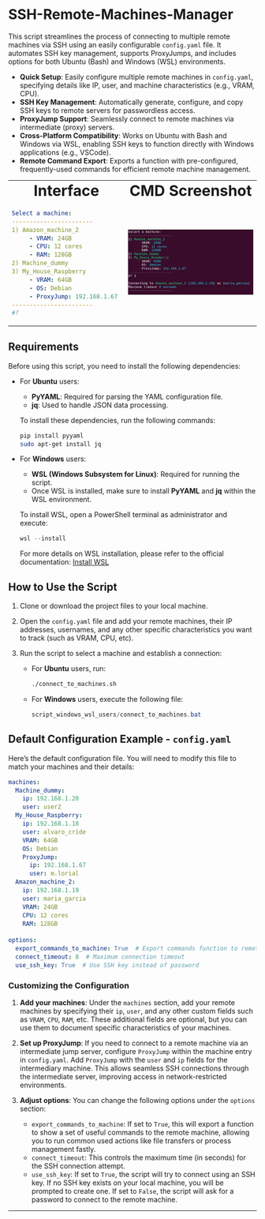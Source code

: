 # SSH-Remote-Machines-Manager

This script streamlines the process of connecting to multiple remote machines via SSH using an easily configurable `config.yaml` file. It automates SSH key management, supports ProxyJumps, and includes options for both Ubuntu (Bash) and Windows (WSL) environments.

- **Quick Setup**: Easily configure multiple remote machines in `config.yaml`, specifying details like IP, user, and machine characteristics (e.g., VRAM, CPU).
- **SSH Key Management**: Automatically generate, configure, and copy SSH keys to remote servers for passwordless access.
- **ProxyJump Support**: Seamlessly connect to remote machines via intermediate (proxy) servers.
- **Cross-Platform Compatibility**: Works on Ubuntu with Bash and Windows via WSL, enabling SSH keys to function directly with Windows applications (e.g., VSCode).
- **Remote Command Export**: Exports a function with pre-configured, frequently-used commands for efficient remote machine management.

<div align="center">
<table border="0">
 <tr>
    <td align="center"><b style="font-size:30px">Interface</b></td>
    <td align="center"><b style="font-size:30px">CMD Screenshot</b></td>
 </tr>
 <tr>
    <td align="left">
       
```yaml
Select a machine:
-----------------------
1) Amazon_machine_2
     - VRAM: 24GB
     - CPU: 12 cores
     - RAM: 128GB
2) Machine_dummy
3) My_House_Raspberry
     - VRAM: 64GB
     - OS: Debian
     - ProxyJump: 192.168.1.67 
-----------------------
#?
```

   </td>
   <td>
      <p align="center"> <img src="https://github.com/emilio-lovarela/SSH-Remote-Machines-Manager/blob/main/SSH_Remote_Manager_Example.png?raw=true" alt="screenshot" style="width: 100%; max-width: 600px;"></p>
   </td>
</tr>
</table>
</div> 


## Requirements

Before using this script, you need to install the following dependencies:

- For **Ubuntu** users:
     - **PyYAML**: Required for parsing the YAML configuration file.
     -  **jq**: Used to handle JSON data processing.

     To install these dependencies, run the following commands:

     ```bash
     pip install pyyaml
     sudo apt-get install jq
     ```

- For **Windows** users:
     - **WSL (Windows Subsystem for Linux)**: Required for running the script.
     - Once WSL is installed, make sure to install **PyYAML** and **jq** within the WSL environment.
     
     To install WSL, open a PowerShell terminal as administrator and execute:

     ```powershell
     wsl --install
     ```

     For more details on WSL installation, please refer to the official documentation: [Install WSL](https://learn.microsoft.com/en-us/windows/wsl/install)


## How to Use the Script

1. Clone or download the project files to your local machine.
2. Open the `config.yaml` file and add your remote machines, their IP addresses, usernames, and any other specific characteristics you want to track (such as VRAM, CPU, etc).
3. Run the script to select a machine and establish a connection:

   - For **Ubuntu** users, run:

     ```bash
     ./connect_to_machines.sh
     ```

   - For **Windows** users, execute the following file:

     ```powershell
     script_windows_wsl_users/connect_to_machines.bat
     ```

## Default Configuration Example - `config.yaml`

Here’s the default configuration file. You will need to modify this file to match your machines and their details:

```yaml
machines:
  Machine_dummy:
    ip: 192.168.1.20
    user: user2
  My_House_Raspberry:
    ip: 192.168.1.18
    user: alvaro_cride
    VRAM: 64GB
    OS: Debian
    ProxyJump:
      ip: 192.168.1.67
      user: m.lorial
  Amazon_machine_2:
    ip: 192.168.1.19
    user: maria_garcia
    VRAM: 24GB
    CPU: 12 cores
    RAM: 128GB

options:
  export_commands_to_machine: True  # Export commands function to remote machine
  connect_timeout: 8  # Maximum connection timeout
  use_ssh_key: True  # Use SSH key instead of password
```

### Customizing the Configuration

1. **Add your machines**: Under the `machines` section, add your remote machines by specifying their `ip`, `user`, and any other custom fields such as `VRAM`, `CPU`, `RAM`, etc. These additional fields are optional, but you can use them to document specific characteristics of your machines.

2. **Set up ProxyJump**: If you need to connect to a remote machine via an intermediate jump server, configure `ProxyJump` within the machine entry in `config.yaml`. Add `ProxyJump` with the `user` and `ip` fields for the intermediary machine. This allows seamless SSH connections through the intermediate server, improving access in network-restricted environments.

3. **Adjust options**: You can change the following options under the `options` section:
   - `export_commands_to_machine`: If set to `True`, this will export a function to show a set of useful commands to the remote machine, allowing you to run common used actions like file transfers or process management fastly.
   - `connect_timeout`: This controls the maximum time (in seconds) for the SSH connection attempt.
   - `use_ssh_key`: If set to `True`, the script will try to connect using an SSH key. If no SSH key exists on your local machine, you will be prompted to create one. If set to `False`, the script will ask for a password to connect to the remote machine.

---
